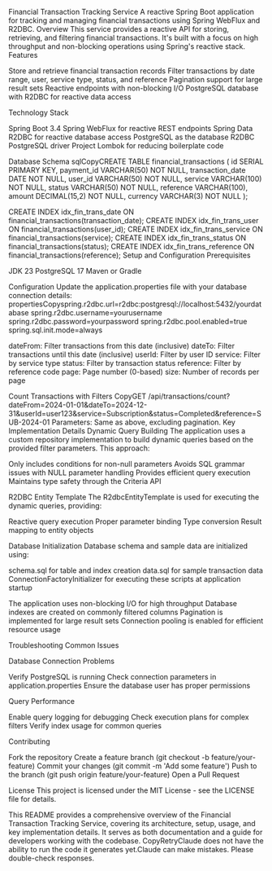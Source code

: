 Financial Transaction Tracking Service 
A reactive Spring Boot application for tracking and managing financial transactions using Spring WebFlux and R2DBC.
Overview
This service provides a reactive API for storing, retrieving, and filtering financial transactions. It's built with a focus on high throughput and non-blocking operations using Spring's reactive stack.
Features

Store and retrieve financial transaction records
Filter transactions by date range, user, service type, status, and reference
Pagination support for large result sets
Reactive endpoints with non-blocking I/O
PostgreSQL database with R2DBC for reactive data access

Technology Stack

Spring Boot 3.4
Spring WebFlux for reactive REST endpoints
Spring Data R2DBC for reactive database access
PostgreSQL as the database
R2DBC PostgreSQL driver
Project Lombok for reducing boilerplate code

Database Schema
sqlCopyCREATE TABLE financial_transactions (
    id SERIAL PRIMARY KEY,
    payment_id VARCHAR(50) NOT NULL,
    transaction_date DATE NOT NULL,
    user_id VARCHAR(50) NOT NULL,
    service VARCHAR(100) NOT NULL,
    status VARCHAR(50) NOT NULL,
    reference VARCHAR(100),
    amount DECIMAL(15,2) NOT NULL,
    currency VARCHAR(3) NOT NULL
);

CREATE INDEX idx_fin_trans_date ON financial_transactions(transaction_date);
CREATE INDEX idx_fin_trans_user ON financial_transactions(user_id);
CREATE INDEX idx_fin_trans_service ON financial_transactions(service);
CREATE INDEX idx_fin_trans_status ON financial_transactions(status);
CREATE INDEX idx_fin_trans_reference ON financial_transactions(reference);
Setup and Configuration
Prerequisites

JDK 23
PostgreSQL 17
Maven or Gradle

Configuration
Update the application.properties file with your database connection details:
propertiesCopyspring.r2dbc.url=r2dbc:postgresql://localhost:5432/yourdatabase
spring.r2dbc.username=yourusername
spring.r2dbc.password=yourpassword
spring.r2dbc.pool.enabled=true
spring.sql.init.mode=always


dateFrom: Filter transactions from this date (inclusive)
dateTo: Filter transactions until this date (inclusive)
userId: Filter by user ID
service: Filter by service type
status: Filter by transaction status
reference: Filter by reference code
page: Page number (0-based)
size: Number of records per page

Count Transactions with Filters
CopyGET /api/transactions/count?dateFrom=2024-01-01&dateTo=2024-12-31&userId=user123&service=Subscription&status=Completed&reference=SUB-2024-01
Parameters: Same as above, excluding pagination.
Key Implementation Details
Dynamic Query Building
The application uses a custom repository implementation to build dynamic queries based on the provided filter parameters. This approach:

Only includes conditions for non-null parameters
Avoids SQL grammar issues with NULL parameter handling
Provides efficient query execution
Maintains type safety through the Criteria API

R2DBC Entity Template
The R2dbcEntityTemplate is used for executing the dynamic queries, providing:

Reactive query execution
Proper parameter binding
Type conversion
Result mapping to entity objects

Database Initialization
Database schema and sample data are initialized using:

schema.sql for table and index creation
data.sql for sample transaction data
ConnectionFactoryInitializer for executing these scripts at application startup

The application uses non-blocking I/O for high throughput
Database indexes are created on commonly filtered columns
Pagination is implemented for large result sets
Connection pooling is enabled for efficient resource usage

Troubleshooting
Common Issues

Database Connection Problems

Verify PostgreSQL is running
Check connection parameters in application.properties
Ensure the database user has proper permissions

Query Performance

Enable query logging for debugging
Check execution plans for complex filters
Verify index usage for common queries


Contributing

Fork the repository
Create a feature branch (git checkout -b feature/your-feature)
Commit your changes (git commit -m 'Add some feature')
Push to the branch (git push origin feature/your-feature)
Open a Pull Request

License
This project is licensed under the MIT License - see the LICENSE file for details.

This README provides a comprehensive overview of the Financial Transaction Tracking Service, covering its architecture, setup, usage, and key implementation details. It serves as both documentation and a guide for developers working with the codebase. CopyRetryClaude does not have the ability to run the code it generates yet.Claude can make mistakes. Please double-check responses.
